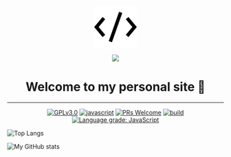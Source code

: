 <p align="center">
	<img src="public\assets\icons\favicon.ico" align="center" alt="icon" />
</p>
<p align="center">
	<img src="https://github-readme-stats.vercel.app/api/pin/?username=mark-gutenberger&repo=mark-gutenberger" />
<h1 align="center">Welcome to my personal site 👋</h1>
	<hr>
<!-- [START BADGES] -->
<!-- Please keep comment here to allow auto update -->
<p align="center">
  <a href="https://github.com/Mark-Gutenberger/my-math/blob/master/LICENSE"><img src="https://img.shields.io/github/license/Mark-Gutenberger/my-math?style=flat-square" alt="GPLv3.0" /></a>
  <a href="https://www.javascript.com"><img src="https://img.shields.io/badge/language-Javascript-yellow.svg?style=flat-square" alt="javascript" /></a>
  <a href="https://github.com/Mark-Gutenberger/my-math/pulls"><img src="https://img.shields.io/badge/PRs-Welcome-brightgreen.svg?style=flat-square" alt="PRs Welcome" /></a>
  <a href="https://github.com/Mark-Gutenberger/my-math/actions/workflows/release.yml"><img src="https://img.shields.io/github/workflow/status/Mark-Gutenberger/my-math/Release/master?logo=github&style=flat-square" alt="build" /></a>
  <a href="https://lgtm.com/projects/g/Mark-Gutenberger/my-math/context:javascript"><img src="https://img.shields.io/lgtm/grade/javascript/g/Mark-Gutenberger/my-math.svg?logo=lgtm&style=flat-square" alt="Language grade: JavaScript" /></a>
</p>
<!-- [END BADGES] -->

![Top Langs](https://github-readme-stats.vercel.app/api/top-langs/?username=mark-gutenberger&theme=github_dark&langs_count=99)

![My GitHub stats](https://github-readme-stats.vercel.app/api?username=mark-gutenberger&theme=github_dark&show_icons=true)

